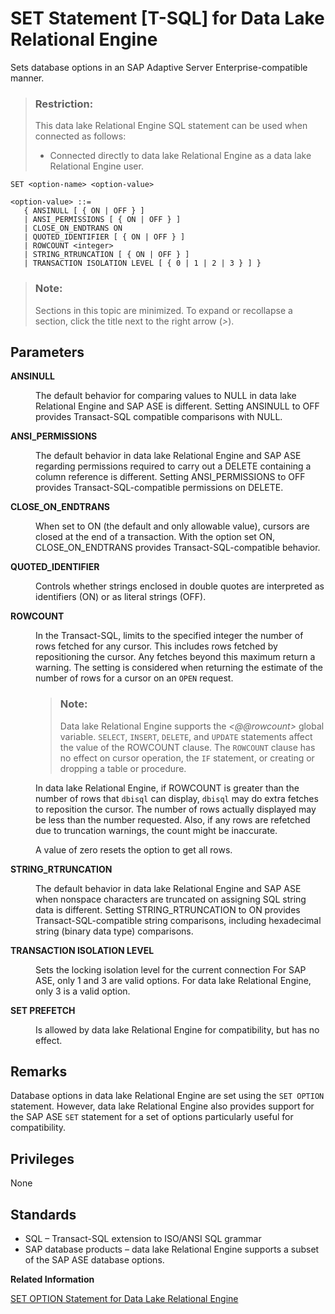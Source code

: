 <!-- loioa62546b384f2101588d3bfd494dfc800 -->

# SET Statement \[T-SQL\] for Data Lake Relational Engine

Sets database options in an SAP Adaptive Server Enterprise-compatible manner.



> ### Restriction:  
> This data lake Relational Engine SQL statement can be used when connected as follows:
> 
> -   Connected directly to data lake Relational Engine as a data lake Relational Engine user.



```
SET <option-name> <option-value>
```

```
<option-value> ::=
   { ANSINULL [ { ON | OFF } ]
   | ANSI_PERMISSIONS [ { ON | OFF } ]
   | CLOSE_ON_ENDTRANS ON 
   | QUOTED_IDENTIFIER [ { ON | OFF } ]
   | ROWCOUNT <integer>
   | STRING_RTRUNCATION [ { ON | OFF } ]
   | TRANSACTION ISOLATION LEVEL [ { 0 | 1 | 2 | 3 } ] }
```



> ### Note:  
> Sections in this topic are minimized. To expand or recollapse a section, click the title next to the right arrow \(*\>*\).



<a name="loioa62546b384f2101588d3bfd494dfc800__IQ_Parameters"/>

## Parameters


<dl>
<dt><b>

ANSINULL

</b></dt>
<dd>

The default behavior for comparing values to NULL in data lake Relational Engine and SAP ASE is different. Setting ANSINULL to OFF provides Transact-SQL compatible comparisons with NULL.



</dd><dt><b>

ANSI\_PERMISSIONS

</b></dt>
<dd>

The default behavior in data lake Relational Engine and SAP ASE regarding permissions required to carry out a DELETE containing a column reference is different. Setting ANSI\_PERMISSIONS to OFF provides Transact-SQL-compatible permissions on DELETE.



</dd><dt><b>

CLOSE\_ON\_ENDTRANS

</b></dt>
<dd>

When set to ON \(the default and only allowable value\), cursors are closed at the end of a transaction. With the option set ON, CLOSE\_ON\_ENDTRANS provides Transact-SQL-compatible behavior.



</dd><dt><b>

QUOTED\_IDENTIFIER

</b></dt>
<dd>

Controls whether strings enclosed in double quotes are interpreted as identifiers \(ON\) or as literal strings \(OFF\).



</dd><dt><b>

ROWCOUNT

</b></dt>
<dd>

In the Transact-SQL, limits to the specified integer the number of rows fetched for any cursor. This includes rows fetched by repositioning the cursor. Any fetches beyond this maximum return a warning. The setting is considered when returning the estimate of the number of rows for a cursor on an `OPEN` request.

> ### Note:  
> Data lake Relational Engine supports the *<@@rowcount\>* global variable. `SELECT`, `INSERT`, `DELETE`, and `UPDATE` statements affect the value of the ROWCOUNT clause. The `ROWCOUNT` clause has no effect on cursor operation, the `IF` statement, or creating or dropping a table or procedure.

In data lake Relational Engine, if ROWCOUNT is greater than the number of rows that `dbisql` can display, `dbisql` may do extra fetches to reposition the cursor. The number of rows actually displayed may be less than the number requested. Also, if any rows are refetched due to truncation warnings, the count might be inaccurate.

A value of zero resets the option to get all rows.



</dd><dt><b>

STRING\_RTRUNCATION

</b></dt>
<dd>

The default behavior in data lake Relational Engine and SAP ASE when nonspace characters are truncated on assigning SQL string data is different. Setting STRING\_RTRUNCATION to ON provides Transact-SQL-compatible string comparisons, including hexadecimal string \(binary data type\) comparisons.



</dd><dt><b>

TRANSACTION ISOLATION LEVEL

</b></dt>
<dd>

Sets the locking isolation level for the current connection For SAP ASE, only 1 and 3 are valid options. For data lake Relational Engine, only 3 is a valid option.



</dd><dt><b>

SET PREFETCH

</b></dt>
<dd>

Is allowed by data lake Relational Engine for compatibility, but has no effect.



</dd>
</dl>



<a name="loioa62546b384f2101588d3bfd494dfc800__IQ_Usage"/>

## Remarks

Database options in data lake Relational Engine are set using the `SET OPTION` statement. However, data lake Relational Engine also provides support for the SAP ASE `SET` statement for a set of options particularly useful for compatibility.



<a name="loioa62546b384f2101588d3bfd494dfc800__IQ_Permissions"/>

## Privileges

None



<a name="loioa62546b384f2101588d3bfd494dfc800__IQ_Standards"/>

## Standards

-   SQL – Transact-SQL extension to ISO/ANSI SQL grammar
-   SAP database products – data lake Relational Engine supports a subset of the SAP ASE database options.

**Related Information**  


[SET OPTION Statement for Data Lake Relational Engine](set-option-statement-for-data-lake-relational-engine-a625da7.md "Changes options that affect the behavior of the database and its compatibility with Transact-SQL. Setting the value of an option can change the behavior for all users or an individual user, in either a temporary or permanent scope.")

